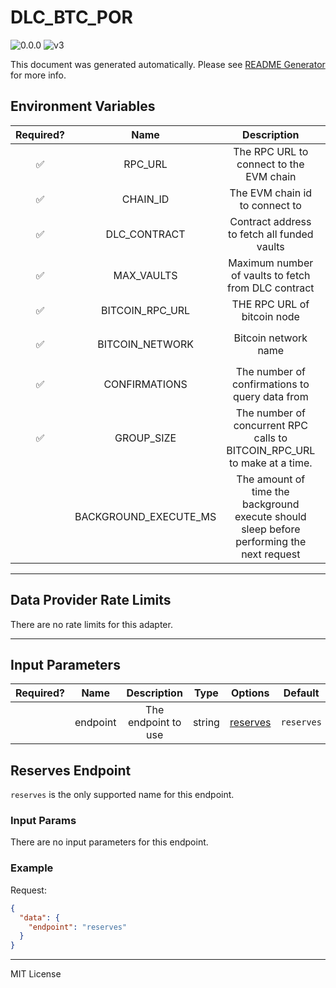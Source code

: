 # DLC_BTC_POR

![0.0.0](https://img.shields.io/github/package-json/v/smartcontractkit/external-adapters-js?filename=packages/sources/dlc-btc-por/package.json) ![v3](https://img.shields.io/badge/framework%20version-v3-blueviolet)

This document was generated automatically. Please see [README Generator](../../scripts#readme-generator) for more info.

## Environment Variables

| Required? |         Name          |                                        Description                                        |  Type  |             Options             |                   Default                    |
| :-------: | :-------------------: | :---------------------------------------------------------------------------------------: | :----: | :-----------------------------: | :------------------------------------------: |
|    ✅     |        RPC_URL        |                          The RPC URL to connect to the EVM chain                          | string |                                 |                                              |
|    ✅     |       CHAIN_ID        |                              The EVM chain id to connect to                               | number |                                 |                                              |
|    ✅     |     DLC_CONTRACT      |                        Contract address to fetch all funded vaults                        | string |                                 | `0x20157DBAbb84e3BBFE68C349d0d44E48AE7B5AD2` |
|    ✅     |      MAX_VAULTS       |                    Maximum number of vaults to fetch from DLC contract                    | number |                                 |                   `10000`                    |
|    ✅     |    BITCOIN_RPC_URL    |                                THE RPC URL of bitcoin node                                | string |                                 |                                              |
|    ✅     |    BITCOIN_NETWORK    |                                   Bitcoin network name                                    |  enum  | `mainnet`, `regtest`, `testnet` |                  `mainnet`                   |
|    ✅     |     CONFIRMATIONS     |                      The number of confirmations to query data from                       | number |                                 |                     `6`                      |
|    ✅     |      GROUP_SIZE       |         The number of concurrent RPC calls to BITCOIN_RPC_URL to make at a time.          | number |                                 |                     `30`                     |
|           | BACKGROUND_EXECUTE_MS | The amount of time the background execute should sleep before performing the next request | number |                                 |                   `10000`                    |

---

## Data Provider Rate Limits

There are no rate limits for this adapter.

---

## Input Parameters

| Required? |   Name   |     Description     |  Type  |            Options             |  Default   |
| :-------: | :------: | :-----------------: | :----: | :----------------------------: | :--------: |
|           | endpoint | The endpoint to use | string | [reserves](#reserves-endpoint) | `reserves` |

## Reserves Endpoint

`reserves` is the only supported name for this endpoint.

### Input Params

There are no input parameters for this endpoint.

### Example

Request:

```json
{
  "data": {
    "endpoint": "reserves"
  }
}
```

---

MIT License
